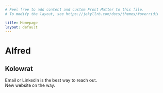 ```yaml
---
# Feel free to add content and custom Front Matter to this file.
# To modify the layout, see https://jekyllrb.com/docs/themes/#overriding-theme-defaults

title: Homepage
layout: default
---
```


<h1 class='header-styles'>Alfred</h1>
<h2 class='header-styles'>Kolowrat</h2>



Email or Linkedin is the best way to reach out.  
New website on the way.
      